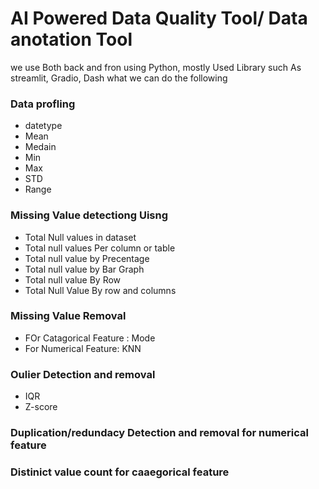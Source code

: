 # AI Powered Data Quality Tool/ Data anotation Tool
we use Both back and fron using Python, mostly Used Library such As streamlit, Gradio, Dash
what we can do the following 
### Data profling
  - datetype
  - Mean
  - Medain
  - Min
  - Max
  - STD
  - Range
### Missing Value detectiong Uisng
  - Total Null values in dataset
  - Total null values Per column or table
  - Total null value by Precentage
  - Total null value by Bar Graph
  - Total null value By Row
  - Total Null Value By row and columns
###  Missing Value Removal
  - FOr Catagorical Feature : Mode
  - For Numerical Feature: KNN
### Oulier Detection and removal
  - IQR
  - Z-score
###  Duplication/redundacy Detection and removal for numerical feature
###  Distinict value count for caaegorical feature 
